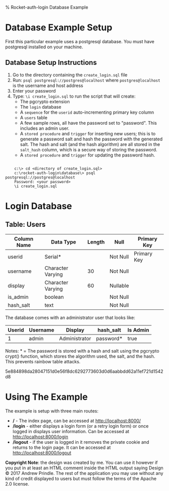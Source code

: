 % Rocket-auth-login Database Example

# Database Example Setup
First this particular example uses a postgresql database.  You must have postgresql installed on your machine.

## Database Setup Instructions
1. Go to the directory containing the `create_login.sql` file
2. Run: `psql postgresql://postgres@localhost` where `postgres@localhost` is the username and host address
3. Enter your password
4. Type: `\i create_login.sql` to run the script that will create:
    * The pgcrypto extension 
    * The `login` database
    * A `sequence` for the `userid` auto-incrementing primary key column
    * A `users` table
    * A few sample rows, all have the password set to "password".  This includes an admin user.
    * A `stored procedure` and `trigger` for inserting new users; this is to generate a password salt and hash the password with the generated salt.  The hash and salt (and the hash algorithm) are all stored in the `salt_hash` column, which is a secure way of storing the password.
    * A `stored procedure` and `trigger` for updating the password hash.

```

    c:\> cd <directory of create_login.sql>
    c:\rocket-auth-login\database\> psql postgresql://postgres@localhost
    Password: <your password>
    \i create_login.sql

```


# **Login** Database
## Table: Users

| Column Name | Data Type | Length | Null | Primary Key |
|-------------|-----------|-------|------|--------------|
| userid | Serial* | | Not Null | Primary Key |
| username | Character Varying | 30 | Not Null | |
| display | Character Varying | 60 | Nullable | |
| is_admin | boolean | | Not Null | |
| hash_salt | text | | Not Null | |

The database comes with an administrator user that looks like:

| Userid | Username | Display| hash_salt | Is Admin |
|--------|-----------|---------|----------|-----------|
| 1  |  admin | Administrator | password* | true |

Notes: * = The password is stored with a hash and salt using the pgcrypto crypt() function, which stores the algorithm used, the salt, and the hash.  This prevents rainbow table attacks.

5e884898da28047151d0e56f8dc6292773603d0d6aabbdd62a11ef721d1542d8


# Using The Example
The example is setup with three main routes:

* **/** - The index page, can be accessed at [http://localhost:8000/](http://localhost:8000/)
* **/login** - either displays a login form (or a retry login form) or once logged in displays user information.  Can be accessed at [http://localhost:8000/login](http://localhost:8000/login)
* **/logout** - if the user is logged in it removes the private cookie and returns to the login page.  It can be accessed at [http://localhost:8000/logout](http://localhost:8000/logout)

**Copyright Note**: the design was created by me.  You can use it however if you put in at least an HTML comment inside the HTML output saying Design &copy; 2017 Andrew Prindle.
The rest of the application you may use without any kind of credit displayed to users but must follow the terms of the Apache 2.0 license.
